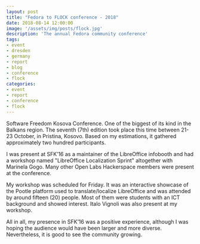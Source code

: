 ```yaml
---
layout: post
title: "Fedora to FLOCK conference - 2018"
date: 2018-08-14 12:00:00
image: '/assets/img/posts/flock.jpg'
description: 'The annual Fedora community conference'
tags:
- event
- dresden
- germany
- report
- blog
- conference
- flock
categories:
- event
- report
- conference
- flock
---
```


Software Freedom Kosova Conference. One of the biggest of its kind in the Balkans region. The seventh (7th) edition took place this time between 21-23 October, in Pristina, Kosovo. Based on my estimations, it gathered approximately two hundred participants.

I was present at SFK’16 as a maintainer of the LibreOffice infobooth and had a workshop named "LibreOffice Localization Sprint" altogether with Marinela Gogo. Many other Open Labs Hackerspace members were present at the conference.

My workshop was scheduled for Friday. It was an interactive showcase of the Pootle platform used to translate/localize LibreOffice and was attended by around fifteen (20) people. Most of them were students with an ICT background and showed interest. Italo Vignoli was also present at my workshop.

All in all, my presence in SFK’16 was a positive experience, although I was hoping the audience would have been larger and more diverse. Nevertheless, it is good to see the community growing.
